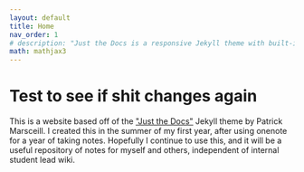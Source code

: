 ```yaml
---
layout: default
title: Home
nav_order: 1
# description: "Just the Docs is a responsive Jekyll theme with built-in search that is easily customizable and hosted on GitHub Pages."
math: mathjax3
---
```


# Test to see if shit changes again

This is a website based off of the ["Just the Docs"](https://github.com/pmarsceill/just-the-docs) Jekyll theme by Patrick Marsceill. I created this in the summer of my first year, after using onenote for a year of taking notes. Hopefully I continue to use this, and it will be a useful repository of notes for myself and others, independent of internal student lead wiki.


